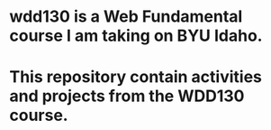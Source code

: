 # wdd130 is a Web Fundamental course I am taking on BYU Idaho. 
# This repository contain activities and projects from the WDD130 course.
